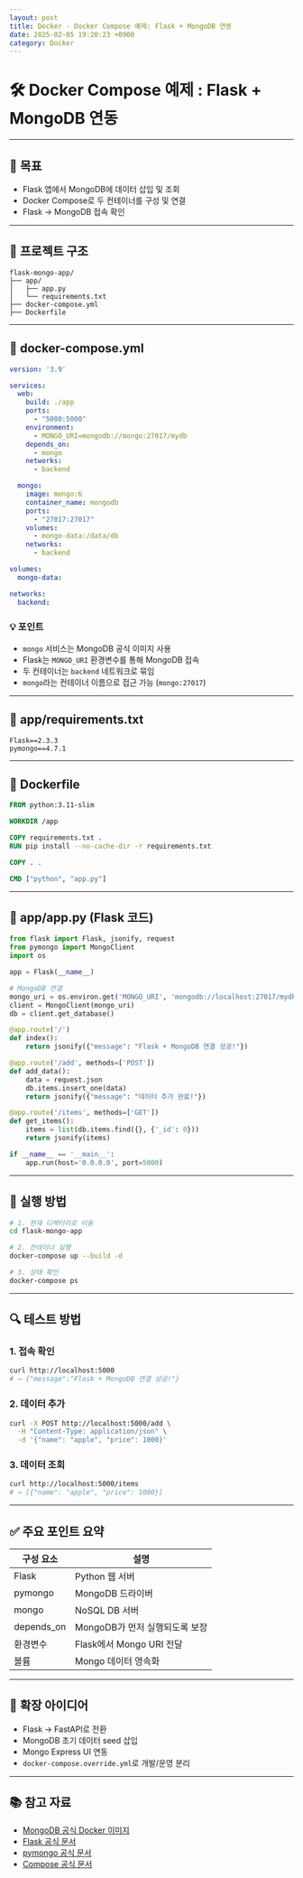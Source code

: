 ```yaml
---
layout: post
title: Docker - Docker Compose 예제: Flask + MongoDB 연동
date: 2025-02-05 19:20:23 +0900
category: Docker
---
```

# 🛠️ Docker Compose 예제 : Flask + MongoDB 연동

---

## 📌 목표

- Flask 앱에서 MongoDB에 데이터 삽입 및 조회
- Docker Compose로 두 컨테이너를 구성 및 연결
- Flask → MongoDB 접속 확인

---

## 📁 프로젝트 구조

```plaintext
flask-mongo-app/
├── app/
│   ├── app.py
│   └── requirements.txt
├── docker-compose.yml
├── Dockerfile
```

---

## 🐳 docker-compose.yml

```yaml
version: '3.9'

services:
  web:
    build: ./app
    ports:
      - "5000:5000"
    environment:
      - MONGO_URI=mongodb://mongo:27017/mydb
    depends_on:
      - mongo
    networks:
      - backend

  mongo:
    image: mongo:6
    container_name: mongodb
    ports:
      - "27017:27017"
    volumes:
      - mongo-data:/data/db
    networks:
      - backend

volumes:
  mongo-data:

networks:
  backend:
```

### 💡 포인트
- `mongo` 서비스는 MongoDB 공식 이미지 사용
- Flask는 `MONGO_URI` 환경변수를 통해 MongoDB 접속
- 두 컨테이너는 `backend` 네트워크로 묶임
- `mongo`라는 컨테이너 이름으로 접근 가능 (`mongo:27017`)

---

## 🐍 app/requirements.txt

```text
Flask==2.3.3
pymongo==4.7.1
```

---

## 🐳 Dockerfile

```Dockerfile
FROM python:3.11-slim

WORKDIR /app

COPY requirements.txt .
RUN pip install --no-cache-dir -r requirements.txt

COPY . .

CMD ["python", "app.py"]
```

---

## 🐍 app/app.py (Flask 코드)

```python
from flask import Flask, jsonify, request
from pymongo import MongoClient
import os

app = Flask(__name__)

# MongoDB 연결
mongo_uri = os.environ.get('MONGO_URI', 'mongodb://localhost:27017/mydb')
client = MongoClient(mongo_uri)
db = client.get_database()

@app.route('/')
def index():
    return jsonify({"message": "Flask + MongoDB 연결 성공!"})

@app.route('/add', methods=['POST'])
def add_data():
    data = request.json
    db.items.insert_one(data)
    return jsonify({"message": "데이터 추가 완료!"})

@app.route('/items', methods=['GET'])
def get_items():
    items = list(db.items.find({}, {'_id': 0}))
    return jsonify(items)

if __name__ == '__main__':
    app.run(host='0.0.0.0', port=5000)
```

---

## 🚀 실행 방법

```bash
# 1. 현재 디렉터리로 이동
cd flask-mongo-app

# 2. 컨테이너 실행
docker-compose up --build -d

# 3. 상태 확인
docker-compose ps
```

---

## 🔍 테스트 방법

### 1. 접속 확인

```bash
curl http://localhost:5000
# → {"message":"Flask + MongoDB 연결 성공!"}
```

### 2. 데이터 추가

```bash
curl -X POST http://localhost:5000/add \
  -H "Content-Type: application/json" \
  -d '{"name": "apple", "price": 1000}'
```

### 3. 데이터 조회

```bash
curl http://localhost:5000/items
# → [{"name": "apple", "price": 1000}]
```

---

## ✅ 주요 포인트 요약

| 구성 요소 | 설명 |
|-----------|------|
| Flask | Python 웹 서버 |
| pymongo | MongoDB 드라이버 |
| mongo | NoSQL DB 서버 |
| depends_on | MongoDB가 먼저 실행되도록 보장 |
| 환경변수 | Flask에서 Mongo URI 전달 |
| 볼륨 | Mongo 데이터 영속화 |

---

## 🧪 확장 아이디어

- Flask → FastAPI로 전환
- MongoDB 초기 데이터 seed 삽입
- Mongo Express UI 연동
- `docker-compose.override.yml`로 개발/운영 분리

---

## 📚 참고 자료

- [MongoDB 공식 Docker 이미지](https://hub.docker.com/_/mongo)
- [Flask 공식 문서](https://flask.palletsprojects.com/)
- [pymongo 공식 문서](https://pymongo.readthedocs.io/)
- [Compose 공식 문서](https://docs.docker.com/compose/)